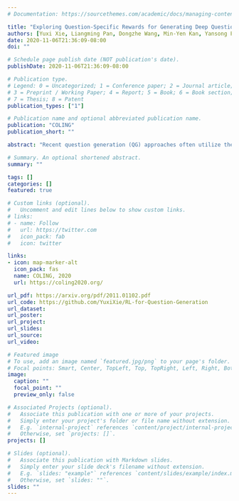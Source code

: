 ```yaml
---
# Documentation: https://sourcethemes.com/academic/docs/managing-content/

title: "Exploring Question-Specific Rewards for Generating Deep Questions"
authors: [Yuxi Xie, Liangming Pan, Dongzhe Wang, Min-Yen Kan, Yansong Feng]
date: 2020-11-06T21:36:09-08:00
doi: ""

# Schedule page publish date (NOT publication's date).
publishDate: 2020-11-06T21:36:09-08:00

# Publication type.
# Legend: 0 = Uncategorized; 1 = Conference paper; 2 = Journal article;
# 3 = Preprint / Working Paper; 4 = Report; 5 = Book; 6 = Book section;
# 7 = Thesis; 8 = Patent
publication_types: ["1"]

# Publication name and optional abbreviated publication name.
publication: "COLING"
publication_short: ""

abstract: "Recent question generation (QG) approaches often utilize the sequence-to-sequence framework (Seq2Seq) to optimize the log-likelihood of ground-truth questions using teacher forcing. However, this training objective is inconsistent with actual question quality, which is often reflected by certain global properties such as whether the question can be answered by the document. As such, we directly optimize for QG-specific objectives via reinforcement learning to improve question quality. We design three different rewards that target to improve the fluency, relevance, and answerability of generated questions. We conduct both automatic and human evaluations in addition to a thorough analysis to explore the effect of each QG-specific reward. We find that optimizing question-specific rewards generally leads to better performance in automatic evaluation metrics. However, only the rewards that correlate well with human judgement (e.g., relevance) lead to real improvement in question quality. Optimizing for the others, especially answerability, introduces incorrect bias to the model, resulting in poor question quality."

# Summary. An optional shortened abstract.
summary: ""

tags: []
categories: []
featured: true

# Custom links (optional).
#   Uncomment and edit lines below to show custom links.
# links:
# - name: Follow
#   url: https://twitter.com
#   icon_pack: fab
#   icon: twitter

links:
- icon: map-marker-alt
  icon_pack: fas
  name: COLING, 2020
  url: https://coling2020.org/

url_pdf: https://arxiv.org/pdf/2011.01102.pdf
url_code: https://github.com/YuxiXie/RL-for-Question-Generation
url_dataset:
url_poster:
url_project:
url_slides:
url_source:
url_video:

# Featured image
# To use, add an image named `featured.jpg/png` to your page's folder. 
# Focal points: Smart, Center, TopLeft, Top, TopRight, Left, Right, BottomLeft, Bottom, BottomRight.
image:
  caption: ""
  focal_point: ""
  preview_only: false

# Associated Projects (optional).
#   Associate this publication with one or more of your projects.
#   Simply enter your project's folder or file name without extension.
#   E.g. `internal-project` references `content/project/internal-project/index.md`.
#   Otherwise, set `projects: []`.
projects: []

# Slides (optional).
#   Associate this publication with Markdown slides.
#   Simply enter your slide deck's filename without extension.
#   E.g. `slides: "example"` references `content/slides/example/index.md`.
#   Otherwise, set `slides: ""`.
slides: ""
---
```

